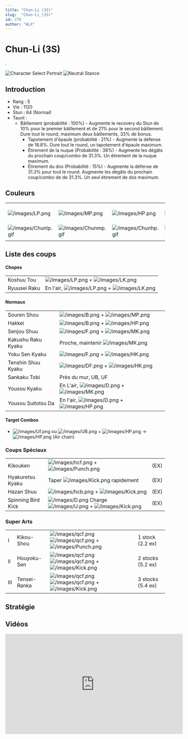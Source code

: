 ```yaml
---
title: "Chun-Li (3S)"
slug:  "Chun-Li_(3S)"
id: 270
author: "ALX"
---
```


# Chun-Li (3S)

.

![Character Select
Portrait](/images/Chunli3sport.gif "Character Select Portrait")
![Neutral Stance](/images/Chun-li-3sstance.gif "Neutral Stance")

## Introduction

- Rang : S
- Vie : 1120
- Stun : 64 (Normal)
- Taunt :
  - Bâillement (probabilité : 100%) - Augmente le recovery du Stun de
    10% pour le premier bâillement et de 21% pour le second bâillement.
    Dure tout le round, maximum deux bâillements, 33% de bonus.
    - Tapotement d'épaule (probabilité : 21%) - Augmente la défense de
      18.8%. Dure tout le round, un tapotement d'épaule maximum.
    - Étirement de la nuque (Probabilité : 38%) - Augmente les dégâts du
      prochain coup/combo de 31.3%. Un étirement de la nuque maximum.
    - Étirement du dos (Probabilité : 15%) - Augmente la défense de
      31.3% pour tout le round. Augmente les dégâts du prochain
      coup/combo de de 31.3%. Un seul étirement de dos maximum.

## Couleurs

|                                              |                                              |                                              |                                              |                                              |                                              |                                                                                                              |
|----------------------------------------------|----------------------------------------------|----------------------------------------------|----------------------------------------------|----------------------------------------------|----------------------------------------------|--------------------------------------------------------------------------------------------------------------|
| ![](/images/LP.png "/images/LP.png")         | ![](/images/MP.png "/images/MP.png")         | ![](/images/HP.png "/images/HP.png")         | ![](/images/LK.png "/images/LK.png")         | ![](/images/MK.png "/images/MK.png")         | ![](/images/HK.png "/images/HK.png")         | ![](/images/LP.png "/images/LP.png")![](/images/MK.png "/images/MK.png")![](/images/HP.png "/images/HP.png") |
| ![](/images/Chunlp.gif "/images/Chunlp.gif") | ![](/images/Chunmp.gif "/images/Chunmp.gif") | ![](/images/Chunhp.gif "/images/Chunhp.gif") | ![](/images/Chunlk.gif "/images/Chunlk.gif") | ![](/images/Chunmk.gif "/images/Chunmk.gif") | ![](/images/Chunhk.gif "/images/Chunhk.gif") | ![](/images/Chunlpmkhp.gif "/images/Chunlpmkhp.gif")                                                         |
|                                              |                                              |                                              |                                              |                                              |                                              |                                                                                                              |

## Liste des coups

#### Chopes

|              |                                                                                       |
|--------------|---------------------------------------------------------------------------------------|
| Koshuu Tou   | ![](/images/LP.png "/images/LP.png") + ![](/images/LK.png "/images/LK.png")           |
| Ryuusei Raku | En l'air, ![](/images/LP.png "/images/LP.png") + ![](/images/LK.png "/images/LK.png") |

#### Normaux

|                    |                                                                                     |
|--------------------|-------------------------------------------------------------------------------------|
| Souren Shou        | ![](/images/B.png "/images/B.png") + ![](/images/MP.png "/images/MP.png")           |
| Hakkei             | ![](/images/B.png "/images/B.png") + ![](/images/HP.png "/images/HP.png")           |
| Senjou Shuu        | ![](/images/F.png "/images/F.png") + ![](/images/MK.png "/images/MK.png")           |
| Kakushu Raku Kyaku | Proche, maintenir ![](/images/MK.png "/images/MK.png")                              |
| Yoku Sen Kyaku     | ![](/images/F.png "/images/F.png") + ![](/images/HK.png "/images/HK.png")           |
| Tenshin Shuu Kyaku | ![](/images/DF.png "/images/DF.png") + ![](/images/HK.png "/images/HK.png")         |
| Sankaku Tobi       | Près du mur, UB, UF                                                                 |
| Yousou Kyaku       | En L'air, ![](/images/D.png "/images/D.png") + ![](/images/MK.png "/images/MK.png") |
| Yousou Suitotsu Da | En l'air, ![](/images/D.png "/images/D.png") + ![](/images/HP.png "/images/HP.png") |

#### Target Combos

- ![](/images/Uf.png "/images/Uf.png") ou
  ![](/images/UB.png "/images/UB.png") +
  ![](/images/HP.png "/images/HP.png") -\>
  ![](/images/HP.png "/images/HP.png") (Air chain)

### Coups Spéciaux

|                    |                                                                                                                         |      |
|--------------------|-------------------------------------------------------------------------------------------------------------------------|------|
| Kikouken           | ![](/images/hcf.png "/images/hcf.png") + ![](/images/Punch.png "/images/Punch.png")                                     | (EX) |
| Hyakuretsu Kyaku   | Taper ![](/images/Kick.png "/images/Kick.png") rapidement                                                               | (EX) |
| Hazan Shuu         | ![](/images/hcb.png "/images/hcb.png") + ![](/images/Kick.png "/images/Kick.png")                                       | (EX) |
| Spinning Bird Kick | ![](/images/D.png "/images/D.png") Charge ![](/images/U.png "/images/U.png") + ![](/images/Kick.png "/images/Kick.png") | (EX) |

### Super Arts

|     |              |                                                                                                                            |                   |
|-----|--------------|----------------------------------------------------------------------------------------------------------------------------|-------------------|
| I   | Kikou-Shou   | ![](/images/qcf.png "/images/qcf.png") ![](/images/qcf.png "/images/qcf.png") + ![](/images/Punch.png "/images/Punch.png") | 1 stock (2.2 ex)  |
| II  | Houyoku-Sen  | ![](/images/qcf.png "/images/qcf.png") ![](/images/qcf.png "/images/qcf.png") + ![](/images/Kick.png "/images/Kick.png")   | 2 stocks (5.2 ex) |
| III | Tensei-Ranka | ![](/images/qcf.png "/images/qcf.png") ![](/images/qcf.png "/images/qcf.png") + ![](/images/Kick.png "/images/Kick.png")   | 3 stocks (5.4 ex) |

## Stratégie

## Vidéos

<iframe width='560' height='315' src='https://www.youtube.com/embed/sTETHfdwaHo' title='YouTube video player' frameborder='0' allow='accelerometer; autoplay; clipboard-write; encrypted-media; gyroscope; picture-in-picture' allowfullscreen></iframe>
